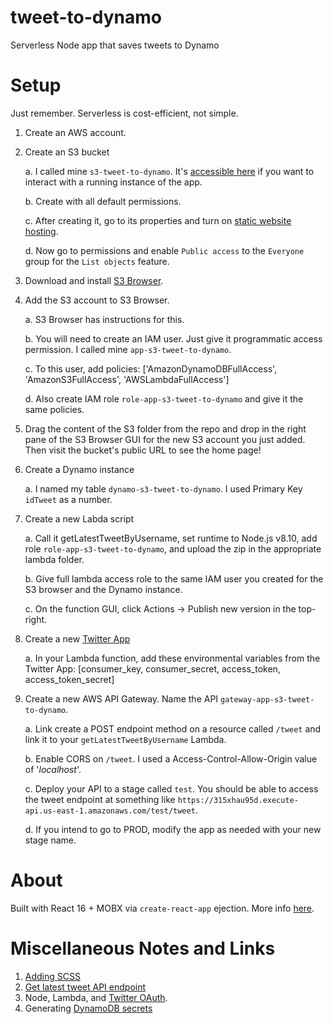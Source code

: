 # tweet-to-dynamo
Serverless Node app that saves tweets to Dynamo

# Setup

Just remember. Serverless is cost-efficient, not simple.

1. Create an AWS account.
2. Create an S3 bucket

    a. I called mine `s3-tweet-to-dynamo`. It's [accessible here](http://s3-tweet-to-dynamo.s3-website.us-east-2.amazonaws.com/) if you want to interact with a running instance of the app.

    b. Create with all default permissions.
    
    c. After creating it, go to its properties and turn on [static website hosting](https://docs.aws.amazon.com/AmazonS3/latest/user-guide/static-website-hosting.html).

    d. Now go to permissions and enable `Public access` to the `Everyone` group for the `List objects` feature.
3. Download and install [S3 Browser](http://s3browser.com/).
4. Add the S3 account to S3 Browser.

    a. S3 Browser has instructions for this.

    b. You will need to create an IAM user. Just give it programmatic access permission. I called mine `app-s3-tweet-to-dynamo`.

    c. To this user, add policies: ['AmazonDynamoDBFullAccess', 'AmazonS3FullAccess', 'AWSLambdaFullAccess']

    d. Also create IAM role `role-app-s3-tweet-to-dynamo` and give it the same policies.

5. Drag the content of the S3 folder from the repo and drop in the right pane of the S3 Browser GUI for the new S3 account you just added. Then visit the bucket's public URL to see the home page!

6. Create a Dynamo instance

    a. I named my table `dynamo-s3-tweet-to-dynamo`. I used Primary Key `idTweet` as a number.

7. Create a new Labda script

    a. Call it getLatestTweetByUsername, set runtime to Node.js v8.10, add role `role-app-s3-tweet-to-dynamo`, and upload the zip in the appropriate lambda folder.

    b. Give full lambda access role to the same IAM user you created for the S3 browser and the Dynamo instance.

    c. On the function GUI, click Actions -> Publish new version in the top-right.

8. Create a new [Twitter App](https://developer.twitter.com)

    a. In your Lambda function, add these environmental variables from the Twitter App: [consumer_key, consumer_secret, access_token, access_token_secret]

9. Create a new AWS API Gateway. Name the API `gateway-app-s3-tweet-to-dynamo`.

    a. Link create a POST endpoint method on a resource called `/tweet` and link it to your `getLatestTweetByUsername` Lambda.

    b. Enable CORS on `/tweet`. I used a Access-Control-Allow-Origin value of '*localhost*'.

    c. Deploy your API to a stage called `test`. You should be able to access the tweet endpoint at something like `https://315xhau95d.execute-api.us-east-1.amazonaws.com/test/tweet`.

    d. If you intend to go to PROD, modify the app as needed with your new stage name.

# About

Built with React 16 + MOBX via `create-react-app` ejection. More info [here](https://swizec.com/blog/mobx-with-create-react-app/swizec/7158).

# Miscellaneous Notes and Links

1. [Adding SCSS](https://medium.com/@oreofeolurin/configuring-scss-with-react-create-react-app-1f563f862724)
2. [Get latest tweet API endpoint](https://developer.twitter.com/en/docs/tweets/timelines/api-reference/get-statuses-user_timeline)
3. Node, Lambda, and [Twitter OAuth](https://github.com/ciaranj/node-oauth/wiki/Interacting-with-Twitter).
4. Generating [DynamoDB secrets](https://docs.aws.amazon.com/amazondynamodb/latest/developerguide/SettingUp.DynamoWebService.html#SettingUp.DynamoWebService.GetCredentials)

